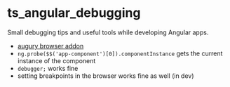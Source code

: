# ts_angular_debugging

Small debugging tips and useful tools while developing Angular apps.

- [augury browser addon](https://github.com/rangle/augury)
- `ng.probe($$('app-component')[0]).componentInstance` gets the current instance of the component
- `debugger;` works fine
- setting breakpoints in the browser works fine as well (in dev)
